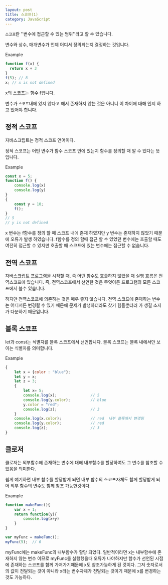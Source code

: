 ```yaml
---
layout: post
title: 스코프(1)
category: JavaScript
---
```

`스코프`란 ''변수에 접근할 수 있는 범위''라고 할 수 있습니다.

변수와 상수, 매개변수가 언제 어디서 정의되는지 결정하는 것입니다.

Example

```javascript
function f(x) {
  return x + 3
}
f(5); // 8
x; // x is not defined
```

x의 스코프는 함수 f입니다.

변수가 `스코프`내에 있지 않다고 해서 존재하지 않는 것은 아니니 이 차이에 대해 인지 하고 있어야 합니다.

## 정적 스코프

자바스크립트는 정적 스코프 언어이다.

정적 스코프는 어떤 변수가 함수 스코프 안에 있는지 함수를 정의할 때 알 수 있다는 뜻입니다.

Example

```js
const x = 5;
function f() {
    console.log(x)
    console.log(y)
}
{
    const y = 10;
    f();
}
// 5
// y is not defined
```

x 변수는 f함수를 정의 할 때 스코프 내에 존재 하였지만 y 변수는 존재하지 않았기 때문에 오류가 발생 하였습니다. f함수를 정의 할때 접근 할 수 있었던 변수에는 호출할 때도 여전히 접근할 수 있지만 호출할 때 스코프에 있는 변수에는 접근할 수 없습니다.

## 전역 스코프

자바스크립트 프로그램을 시작할 때, 즉 어떤 함수도 호출하지 않았을 때 실행 흐름은 전역스코프에 있습니다. 즉, 전역스코프에서 선언한 것은 무엇이든 프로그램의 모든 스코프에서 볼수 있습니다.

하지만 전역스코프에 의존하는 것은 매우 좋지 않습니다. 전역 스코프에 존재하는 변수는 어디서든 변경될 수 있기 때문에 문제가 발생하더라도 찾기 힘들뿐더러 가 생길 소지가 다분하기 때문입니다.

## 블록 스코프

let과 const는 식별자를 블록 스코프에서 선언합니다. 블록 스코프는 블록 내에서만 보이는 식별자를 의미합니다.

Example

```js
{
    let x = {color : "blue"};
    let y = x;
    let z = 3;
    {
        let x= 5;
        console.log(x);               // 5
        console.log(y.color);         // blue
        y.color = "red";
        console.log(z);               // 3
    }
    console.log(x.color);             // red  내부 블록에서 변경됨
    console.log(y.color);             // red
    console.log(z);                   // 3
}
```

## 클로저

클로저는 외부함수에 존재하는 변수에 대해 내부함수를 할당하여도 그 변수를 참조할 수 있음을 의미한다.

쉽게 얘기하면 내부 함수를 할당받게 되면 내부 함수의 스코프자체도 함께 할당받게 되어 외부 함수의 변수도 함께 참조 가능한것이다.

Example

```js
function makeFunc(){
    var x = 1;
    return function(y){
        console.log(x+y)
    }
}

var myFunc = makeFunc();
myFunc(5);  // 6
```

myFunc에는 makeFunc의 내부함수가 할당 되었다. 일반적이라면 x는 내부함수에 존재하지 않는 변수 이므로 myFunc를 실행했을때 오류가 나야하지만 함수가 선언된 시점에 존재하는 스코프를 함께 가져가기때문에 x도 참조가능하게 된 것이다. 그저 숫자로서의 값이 전달되는 것이 아니라 x라는 변수자체가 전달되는 것이기 때문에 x를 변경하는 것도 가능하다.



